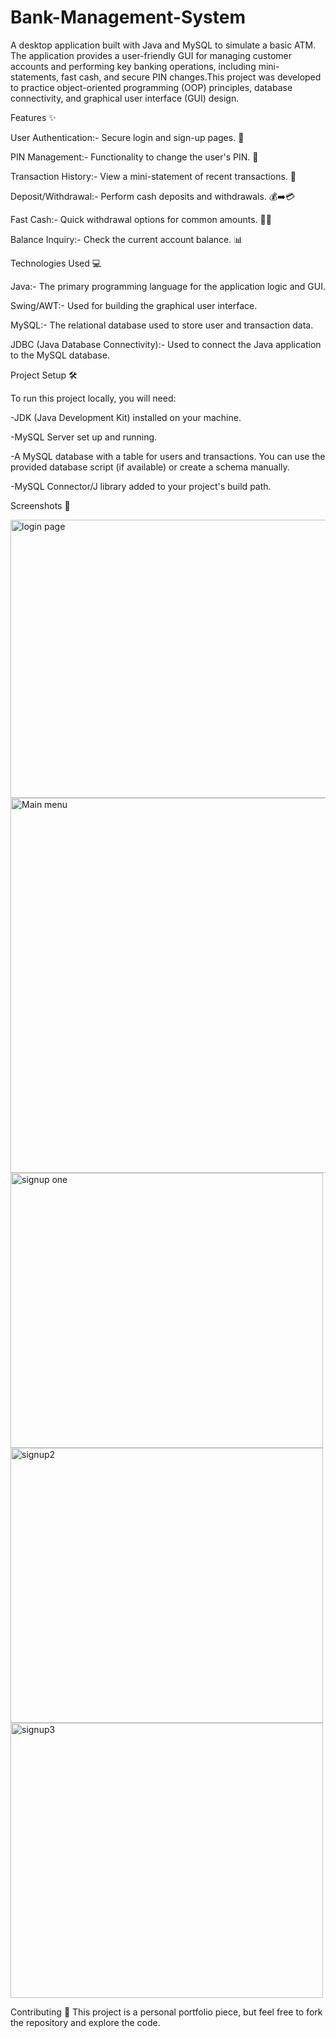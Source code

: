 # Bank-Management-System
A desktop application built with Java and MySQL to simulate a basic ATM. The application provides a user-friendly GUI for managing customer accounts and performing key banking operations, including mini-statements, fast cash, and secure PIN changes.This project was developed to practice object-oriented programming (OOP) principles, database connectivity, and graphical user interface (GUI) design.

Features ✨

User Authentication:- Secure login and sign-up pages. 🔐

PIN Management:- Functionality to change the user's PIN. 🔑

Transaction History:- View a mini-statement of recent transactions. 📜

Deposit/Withdrawal:- Perform cash deposits and withdrawals. 💰➡️💳

Fast Cash:- Quick withdrawal options for common amounts. 💨💵

Balance Inquiry:- Check the current account balance. 📊


Technologies Used 💻

Java:- The primary programming language for the application logic and GUI.

Swing/AWT:- Used for building the graphical user interface.

MySQL:- The relational database used to store user and transaction data.

JDBC (Java Database Connectivity):- Used to connect the Java application to the MySQL database.


Project Setup 🛠️

To run this project locally, you will need:

-JDK (Java Development Kit) installed on your machine.

-MySQL Server set up and running.

-A MySQL database with a table for users and transactions. You can use the provided database script (if available) or create a schema manually.

-MySQL Connector/J library added to your project's build path.


Screenshots 📸

<img width="600" height="445" alt="login page" src="https://github.com/user-attachments/assets/e677fca5-683c-4a16-a777-937fbeb72289" />



<img width="600" height="600" alt="Main menu" src="https://github.com/user-attachments/assets/0dba18df-a23a-40b8-b64e-e2336513ba3f" />



<img width="500" height="440" alt="signup one" src="https://github.com/user-attachments/assets/c7878371-b072-48ab-8e19-9c16aef5a5b0" />
<img width="500" height="440" alt="signup2" src="https://github.com/user-attachments/assets/10874980-98da-4f47-997d-d2f6a1c4cd6e" />
<img width="500" height="440" alt="signup3" src="https://github.com/user-attachments/assets/b6eef8f7-d37f-4ba3-b425-f38d52838935" />



Contributing 🤝
This project is a personal portfolio piece, but feel free to fork the repository and explore the code.
